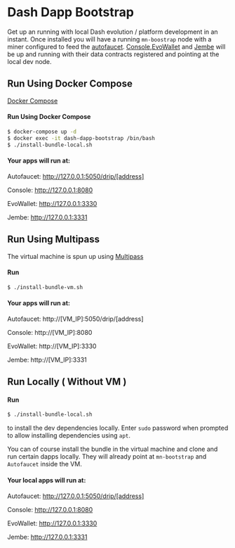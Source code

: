 
# Dash Dapp Bootstrap

Get up an running with local Dash evolution / platform development in an instant. Once installed you will have a running `mn-boostrap` node with a miner configured to feed the [autofaucet](https://github.com/dashameter/dash-dapp-autofaucet). [Console](https://github.com/dashameter/dash-platform-console),[EvoWallet](https://github.com/dashameter/evowallet) and [Jembe](https://github.com/dashameter/jembe) will be up and running with their data contracts registered and pointing at the local dev node.

## Run Using Docker Compose

[Docker Compose](https://docs.docker.com/compose/install/)

#### Run Using Docker Compose

```bash
$ docker-compose up -d
$ docker exec -it dash-dapp-bootstrap /bin/bash
$ ./install-bundle-local.sh
```

#### Your apps will run at:

Autofaucet: http://127.0.0.1:5050/drip/[address]

Console: http://127.0.0.1:8080

EvoWallet: http://127.0.0.1:3330

Jembe: http://127.0.0.1:3331

## Run Using Multipass

The virtual machine is spun up using [Multipass](https://multipass.run/docs)

#### Run

```bash
$ ./install-bundle-vm.sh
```

#### Your apps will run at:

Autofaucet: http://[VM_IP]:5050/drip/[address]

Console: http://[VM_IP]:8080

EvoWallet: http://[VM_IP]:3330

Jembe: http://[VM_IP]:3331


## Run Locally ( Without VM )

#### Run

```bash
$ ./install-bundle-local.sh
```

to install the dev dependencies locally. Enter `sudo` password when prompted to allow installing dependencies using `apt`.

You can of course install the bundle in the virtual machine and clone and run certain dapps locally. They will already point at `mn-bootstrap` and `Autofaucet` inside the VM.

#### Your local apps will run at:

Autofaucet: http://127.0.0.1:5050/drip/[address]

Console: http://127.0.0.1:8080

EvoWallet: http://127.0.0.1:3330

Jembe: http://127.0.0.1:3331
